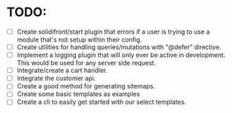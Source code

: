 # TODO:

- [ ] Create solidifront/start plugin that errors if a user is trying to use a module that's not setup within their config.
- [ ] Create utilities for handling queries/mutations with "@defer" directive.
- [ ] Implement a logging plugin that will only ever be active in development. This would be used for any server side request.
- [ ] Integrate/create a cart handler.
- [ ] Integrate the customer api.
- [ ] Create a good method for generating sitemaps.
- [ ] Create some basic templates as examples
- [ ] Create a cli to easily get started with our select templates.
